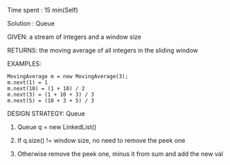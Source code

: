 Time spent : 15 min(Self)

Solution : Queue

GIVEN: a stream of integers and a window size

RETURNS: the moving average of all integers in the sliding window

EXAMPLES:

```
MovingAverage m = new MovingAverage(3);
m.next(1) = 1
m.next(10) = (1 + 10) / 2
m.next(3) = (1 + 10 + 3) / 3
m.next(5) = (10 + 3 + 5) / 3
```

DESIGN STRATEGY: Queue



1. Queue<Integer> q = new LinkedList()

2. If q.size() != window size, no need to remove the peek one

3. Otherwise remove the peek one, minus it from sum and add the new val
